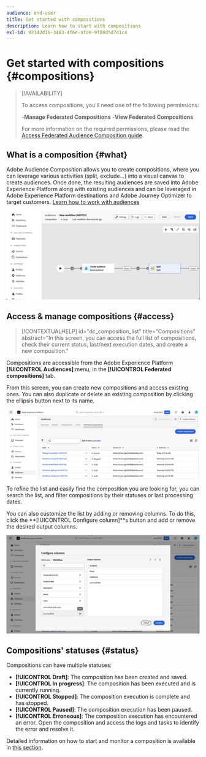 ```yaml
---
audience: end-user
title: Get started with compositions
description: Learn how to start with compositions
exl-id: 92142d16-3483-4f6e-afde-9f88d5d7d1c4
---
```

# Get started with compositions {#compositions}

>[!AVAILABILITY]
>
>To access compositions, you'll need one of the following permissions:
>
>-**Manage Federated Compositions**
>-**View Federated Compositions**
>
>For more information on the required permissions, please read the [Access Federated Audience Composition guide](/help/start/feature-access.md).

## What is a composition {#what}

Adobe Audience Composition allows you to create compositions, where you can leverage various activities (split, exclude…) into a visual canvas to create audiences. Once done, the resulting audiences are saved into Adobe Experience Platform along with existing audiences and can be leveraged in Adobe Experience Platform destinations and Adobe Journey Optimizer to target customers. [Learn how to work with audiences](../start/audiences.md)

![](assets/composition-example.png)

## Access & manage compositions {#access}

>[!CONTEXTUALHELP]
>id="dc_composition_list"
>title="Compositions"
>abstract="In this screen, you can access the full list of compositions, check their current status, last/next execution dates, and create a new composition."

Compositions are accessible from the Adobe Experience Platform **[!UICONTROL Audiences]** menu, in the **[!UICONTROL Federated compositions]** tab.

From this screen, you can create new compositions and access existing ones. You can also duplicate or delete an existing composition by clicking the ellipsis button next to its name.

![](assets/compositions-list.png)

To refine the list and easily find the composition you are looking for, you can search the list, and filter compositions by their statuses or last processing dates.

You can also customize the list by adding or removing columns. To do this, click the **[!UICONTROL Configure column]**s button and add or remove the desired output columns.

![](assets/compositions-columns.png)

## Compositions' statuses {#status}

Compositions can have multiple statuses:

* **[!UICONTROL Draft]**: The composition has been created and saved.
* **[!UICONTROL In progress]**: The composition has been executed and is currently running.
* **[!UICONTROL Stopped]**: The composition execution is complete and has stopped.
* **[!UICONTROL Paused]**: The composition execution has been paused.
* **[!UICONTROL Erroneous]**: The composition execution has encountered an error. Open the composition and access the logs and tasks to identify the error and resolve it.

Detailed information on how to start and monitor a composition is available in [this section](../compositions/start-monitor-composition.md).
